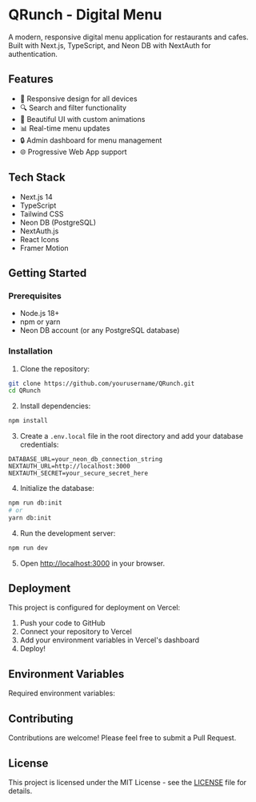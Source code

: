 # QRunch - Digital Menu

A modern, responsive digital menu application for restaurants and cafes. Built with Next.js, TypeScript, and Neon DB with NextAuth for authentication.

## Features

- 📱 Responsive design for all devices
- 🔍 Search and filter functionality
- 🎨 Beautiful UI with custom animations
- 📊 Real-time menu updates
- 🔒 Admin dashboard for menu management
- 🌐 Progressive Web App support

## Tech Stack

- Next.js 14
- TypeScript
- Tailwind CSS
- Neon DB (PostgreSQL)
- NextAuth.js
- React Icons
- Framer Motion

## Getting Started

### Prerequisites

- Node.js 18+ 
- npm or yarn
- Neon DB account (or any PostgreSQL database)

### Installation

1. Clone the repository:
```bash
git clone https://github.com/yourusername/QRunch.git
cd QRunch
```

2. Install dependencies:
```bash
npm install
```

3. Create a `.env.local` file in the root directory and add your database credentials:
```env
DATABASE_URL=your_neon_db_connection_string
NEXTAUTH_URL=http://localhost:3000
NEXTAUTH_SECRET=your_secure_secret_here
```

4. Initialize the database:
```bash
npm run db:init
# or
yarn db:init
```

4. Run the development server:
```bash
npm run dev
```

5. Open [http://localhost:3000](http://localhost:3000) in your browser.

## Deployment

This project is configured for deployment on Vercel:

1. Push your code to GitHub
2. Connect your repository to Vercel
3. Add your environment variables in Vercel's dashboard
4. Deploy!

## Environment Variables

Required environment variables:

## Contributing

Contributions are welcome! Please feel free to submit a Pull Request.

## License

This project is licensed under the MIT License - see the [LICENSE](LICENSE) file for details.

